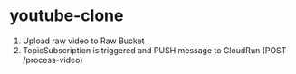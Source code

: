 # youtube-clone

1. Upload raw video to Raw Bucket
2. TopicSubscription is triggered and PUSH message
   to CloudRun (POST /process-video)
